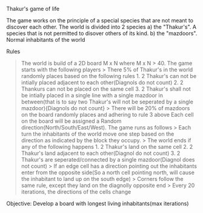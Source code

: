 Thakur's game of life

The game works on the principle of a special species that are not meant to discover each other. 
The world is divided into 2 species
 a) the "Thakur's". A species that is not permitted to disover others of its kind. 
 b) the "mazdoors". Normal inhabitants of the world


Rules
> The world is build of a 2D board M x N where M x N > 40.
> The game starts with the following players
	> There 5% of Thakur's in the world randomly places based on the following rules
		1. 2 Thakur's can not be intially placed adjacent to each other(Diagnols do not count)
		2. 2 Thankurs can not be placed on the same cell
		3. 2 Thakur's shall not be intially placed in a single line with a single mazdoor in between(that is to say two Thakur's will not be seperated by a single mazdoor){Diagnols do not count}
	>  There will be 20% of mazdoors on the board randomly places and adhering to rule 3 above
> Each cell on the board will be assigned a Random direction(North/South/East/West).
> The game runs as follows
	> Each turn the inhabitants of the world move one step based on the direction as indicated by the block they occupy.
	> The world ends if any of the following happens
		1. 2 Thakur's land on the same cell
		2. 2 Thakur's land adjacent to each other(Diagnol do not count)
		3. 2 Thakur's are seperated/connected by a single mazdoor(Diagnol does not count)
	> If an edge cell has a direction pointing out the inhabitants enter from the opposite side(So a north cell pointing north, will cause the inhabitant to land up on the south edge)
	> Corners follow the same rule, except they land on the diagnolly opposite end
	> Every 20 iterations, the directions of the cells change

Objective: Develop a board with longest living inhabitants(max iterations)
